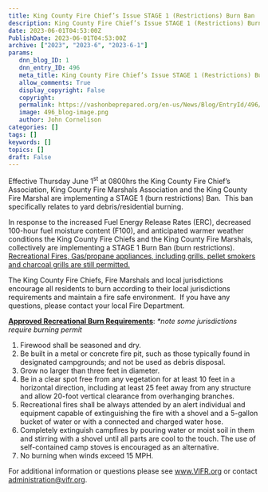 ```yaml
---
title: King County Fire Chief’s Issue STAGE 1 (Restrictions) Burn Ban
description: King County Fire Chief’s Issue STAGE 1 (Restrictions) Burn Ban
date: 2023-06-01T04:53:00Z
PublishDate: 2023-06-01T04:53:00Z
archive: ["2023", "2023-6", "2023-6-1"]
params:
   dnn_blog_ID: 1
   dnn_entry_ID: 496
   meta_title: King County Fire Chief’s Issue STAGE 1 (Restrictions) Burn Ban
   allow_comments: True
   display_copyright: False
   copyright: 
   permalink: https://vashonbeprepared.org/en-us/News/Blog/EntryId/496/King-County-Fire-Chief-rsquo-s-Issue-STAGE-1-Restrictions-Burn-Ban
   image: 496_blog-image.png
   author: John Cornelison
categories: []
tags: []
keywords: []
topics: []
draft: False
---
```


<p>Effective Thursday June 1<sup>st</sup> at 0800hrs the King County Fire Chief&rsquo;s Association, King County Fire Marshals Association and the King County Fire Marshal are implementing a STAGE 1 (burn restrictions) Ban.&nbsp; This ban specifically relates to yard debris/residential burning.</p>

<p>In response to the increased Fuel Energy Release Rates (ERC), decreased 100-hour fuel moisture content (F100), and anticipated warmer weather conditions the King County Fire Chiefs and the King County Fire Marshals, collectively are implementing a STAGE 1 Burn Ban (burn restrictions).&nbsp; <u>Recreational Fires, Gas/propane appliances, including grills, pellet smokers and charcoal grills are still permitted.</u></p>

<p>The King County Fire Chiefs, Fire Marshals and local jurisdictions encourage all residents to burn according to their local jurisdictions requirements and maintain a fire safe environment.&nbsp; If you have any questions, please contact your local Fire Department.</p>

<p><b><u>Approved Recreational Burn Requirements</u></b>: <i>*note some jurisdictions require burning permit</i></p>

<ol>
 <li>Firewood shall be seasoned and dry.</li>
 <li>Be built in a metal or concrete fire pit, such as those typically found in designated campgrounds; and not be used as debris disposal.</li>
 <li>Grow no larger than three feet in diameter.</li>
 <li>Be in a clear spot free from any vegetation for at least 10 feet in a horizontal direction, including at least 25 feet away from any structure and allow 20-foot vertical clearance from overhanging branches.</li>
 <li>Recreational fires shall be always attended by an alert individual and equipment capable of extinguishing the fire with a shovel and a 5-gallon bucket of water or with a connected and charged water hose.</li>
 <li>Completely extinguish campfires by pouring water or moist soil in them and stirring with a shovel until all parts are cool to the touch. The use of self-contained camp stoves is encouraged as an alternative.</li>
 <li>No burning when winds exceed 15 MPH.</li>
</ol>

<p>For additional information or questions please see <a href="https://www.VIFR.org" target="_blank">www.VIFR.org</a> or contact <a href="mailto:administration@vifr.org">administration@vifr.org</a>.&nbsp;</p>

